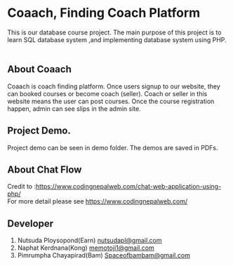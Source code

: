 # Coaach, Finding Coach Platform

This is our database course project. The main purpose of this project is to learn SQL database system ,and implementing database system using PHP.
<br/><br/>

## About Coaach
Coaach is coach finding platform. Once users signup to our website, they can booked courses or become coach (seller). Coach or seller in this website means the user can post courses. Once the course registration happen, admin can see slips in the admin site.

## Project Demo.
Project demo can be seen in demo folder. The demos are saved in PDFs.

## About Chat Flow 
Credit to :https://www.codingnepalweb.com/chat-web-application-using-php/ <br/>
For more detail please see https://www.codingnepalweb.com/

## Developer
1. Nutsuda Ploysopond(Earn) nutsudapl@gmail.com <br/>
2. Naphat Kerdnana(Kong) memotoji1@gmail.com <br/>
3. Pimrumpha Chayapirad(Bam) Spaceofbambam@gmail.com <br/>




